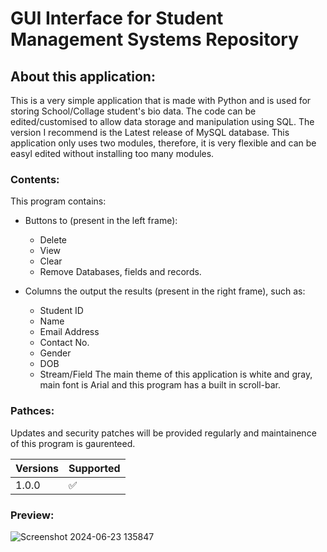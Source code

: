 # GUI Interface for Student Management Systems Repository

## About this application:

This is a very simple application that is made with Python and is used for storing School/Collage student's bio data. The code can be edited/customised to allow data storage and manipulation using SQL. The version I recommend is the Latest release of MySQL database. This application only uses two modules, therefore, it is very flexible and can be easyl edited without installing too many modules.

### Contents:

This program contains:

- Buttons to (present in the left frame):
  - Delete
  - View
  - Clear
  - Remove Databases, fields and records.

- Columns the output the results (present in the right frame), such as: 

  - Student ID
  - Name
  - Email Address
  - Contact No.
  - Gender
  - DOB
  - Stream/Field
The main theme of this application is white and gray, main font is Arial and this program has a built in scroll-bar.
 
### Pathces:

Updates and security patches will be provided regularly and maintainence of this program is gaurenteed.

| Versions | Supported          |
| -------  | ------------------ |
| 1.0.0    | :white_check_mark: |

### Preview:

![Screenshot 2024-06-23 135847](https://github.com/TBTS-pvt-ltd-2011/GUI_Interface_for_StudentManagementSystems.py/assets/135034771/027c0b65-675b-42f2-b45a-86724e7d71dc)
